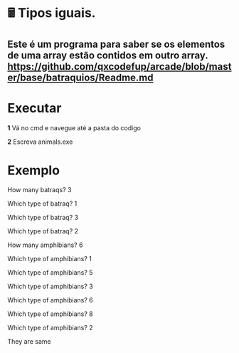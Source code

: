 # 🖩 Tipos iguais.

Este é um programa para saber se os elementos de uma array estão contidos em outro array.
https://github.com/qxcodefup/arcade/blob/master/base/batraquios/Readme.md
---

# **Executar**

**1** Vá no cmd e navegue até a pasta do codigo

**2** Escreva animals.exe

# **Exemplo**
How many batraqs? 3

Which type of batraq? 1

Which type of batraq? 3

Which type of batraq? 2

How many amphibians? 6

Which type of amphibians? 1

Which type of amphibians? 5

Which type of amphibians? 3

Which type of amphibians? 6

Which type of amphibians? 8

Which type of amphibians? 2

They are same